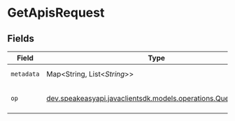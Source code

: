 # GetApisRequest


## Fields

| Field                                                                                                    | Type                                                                                                     | Required                                                                                                 | Description                                                                                              |
| -------------------------------------------------------------------------------------------------------- | -------------------------------------------------------------------------------------------------------- | -------------------------------------------------------------------------------------------------------- | -------------------------------------------------------------------------------------------------------- |
| `metadata`                                                                                               | Map<String, List<*String*>>                                                                              | :heavy_minus_sign:                                                                                       | Metadata to filter Apis on                                                                               |
| `op`                                                                                                     | [dev.speakeasyapi.javaclientsdk.models.operations.QueryParamOp](../../models/operations/QueryParamOp.md) | :heavy_minus_sign:                                                                                       | Configuration for filter operations                                                                      |